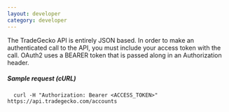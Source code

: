 ```yaml
---
layout: developer
category: developer
---
```

   The TradeGecko API is entirely JSON based. In order to make an authenticated call
   to the API, you must include your access token with the call.
   OAuth2 uses a BEARER token that is passed along in an Authorization
   header.

##### Sample request (cURL)

      curl -H "Authorization: Bearer <ACCESS_TOKEN>" https://api.tradegecko.com/accounts
